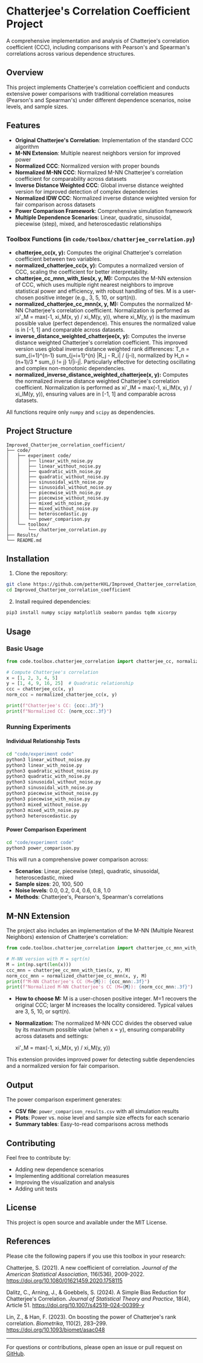 # Chatterjee's Correlation Coefficient Project

A comprehensive implementation and analysis of Chatterjee's correlation coefficient (CCC), including comparisons with Pearson's and Spearman's correlations across various dependence structures.

## Overview

This project implements Chatterjee's correlation coefficient and conducts extensive power comparisons with traditional correlation measures (Pearson's and Spearman's) under different dependence scenarios, noise levels, and sample sizes.

## Features

- **Original Chatterjee's Correlation**: Implementation of the standard CCC algorithm
- **M-NN Extension**: Multiple nearest neighbors version for improved power
- **Normalized CCC**: Normalized version with proper bounds
- **Normalized M-NN CCC**: Normalized M-NN Chatterjee's correlation coefficient for comparability across datasets
- **Inverse Distance Weighted CCC**: Global inverse distance weighted version for improved detection of complex dependencies
- **Normalized IDW CCC**: Normalized inverse distance weighted version for fair comparison across datasets
- **Power Comparison Framework**: Comprehensive simulation framework
- **Multiple Dependence Scenarios**: Linear, quadratic, sinusoidal, piecewise (step), mixed, and heteroscedastic relationships

### Toolbox Functions (in `code/toolbox/chatterjee_correlation.py`)
- **chatterjee_cc(x, y):** Computes the original Chatterjee's correlation coefficient between two variables.
- **normalized_chatterjee_cc(x, y):** Computes a normalized version of CCC, scaling the coefficient for better interpretability.
- **chatterjee_cc_mnn_with_ties(x, y, M):** Computes the M-NN extension of CCC, which uses multiple right nearest neighbors to improve statistical power and efficiency, with robust handling of ties. M is a user-chosen positive integer (e.g., 3, 5, 10, or sqrt(n)).
- **normalized_chatterjee_cc_mnn(x, y, M):** Computes the normalized M-NN Chatterjee's correlation coefficient. Normalization is performed as xi'_M = max(-1, xi_M(x, y) / xi_M(y, y)), where xi_M(y, y) is the maximum possible value (perfect dependence). This ensures the normalized value is in [-1, 1] and comparable across datasets.
- **inverse_distance_weighted_chatterjee(x, y):** Computes the inverse distance weighted Chatterjee's correlation coefficient. This improved version uses global inverse distance weighted rank differences: T_n = sum_{i=1}^{n-1} sum_{j=i+1}^{n} |R_j - R_i| / (j-i), normalized by H_n = (n+1)/3 * sum_{i != j} 1/|i-j|. Particularly effective for detecting oscillating and complex non-monotonic dependencies.
- **normalized_inverse_distance_weighted_chatterjee(x, y):** Computes the normalized inverse distance weighted Chatterjee's correlation coefficient. Normalization is performed as xi'_IM = max(-1, xi_IM(x, y) / xi_IM(y, y)), ensuring values are in [-1, 1] and comparable across datasets.

All functions require only `numpy` and `scipy` as dependencies.

## Project Structure

```
Improved_Chatterjee_correlation_coefficient/
├── code/
│   ├── experiment code/
│   │   ├── linear_with_noise.py
│   │   ├── linear_without_noise.py
│   │   ├── quadratic_with_noise.py
│   │   ├── quadratic_without_noise.py
│   │   ├── sinusoidal_with_noise.py
│   │   ├── sinusoidal_without_noise.py
│   │   ├── piecewise_with_noise.py
│   │   ├── piecewise_without_noise.py
│   │   ├── mixed_with_noise.py
│   │   ├── mixed_without_noise.py
│   │   ├── heteroscedastic.py
│   │   └── power_comparison.py
│   └── toolbox/
│       └── chatterjee_correlation.py
├── Results/
└── README.md
```

## Installation

1. Clone the repository:
```bash
git clone https://github.com/petterHXL/Improved_Chatterjee_correlation_coefficient.git
cd Improved_Chatterjee_correlation_coefficient
```

2. Install required dependencies:
```bash
pip3 install numpy scipy matplotlib seaborn pandas tqdm xicorpy
```

## Usage

### Basic Usage

```python
from code.toolbox.chatterjee_correlation import chatterjee_cc, normalized_chatterjee_cc

# Compute Chatterjee's correlation
x = [1, 2, 3, 4, 5]
y = [1, 4, 9, 16, 25]  # Quadratic relationship
ccc = chatterjee_cc(x, y)
norm_ccc = normalized_chatterjee_cc(x, y)

print(f"Chatterjee's CC: {ccc:.3f}")
print(f"Normalized CC: {norm_ccc:.3f}")
```

### Running Experiments

#### Individual Relationship Tests
```bash
cd "code/experiment code"
python3 linear_without_noise.py
python3 linear_with_noise.py
python3 quadratic_without_noise.py
python3 quadratic_with_noise.py
python3 sinusoidal_without_noise.py
python3 sinusoidal_with_noise.py
python3 piecewise_without_noise.py
python3 piecewise_with_noise.py
python3 mixed_without_noise.py
python3 mixed_with_noise.py
python3 heteroscedastic.py
```

#### Power Comparison Experiment
```bash
cd "code/experiment code"
python3 power_comparison.py
```

This will run a comprehensive power comparison across:
- **Scenarios**: Linear, piecewise (step), quadratic, sinusoidal, heteroscedastic, mixed
- **Sample sizes**: 20, 100, 500
- **Noise levels**: 0.0, 0.2, 0.4, 0.6, 0.8, 1.0
- **Methods**: Chatterjee's, Pearson's, Spearman's correlations


## M-NN Extension

The project also includes an implementation of the M-NN (Multiple Nearest Neighbors) extension of Chatterjee's correlation:

```python
from code.toolbox.chatterjee_correlation import chatterjee_cc_mnn_with_ties, normalized_chatterjee_cc_mnn

# M-NN version with M = sqrt(n)
M = int(np.sqrt(len(x)))
ccc_mnn = chatterjee_cc_mnn_with_ties(x, y, M)
norm_ccc_mnn = normalized_chatterjee_cc_mnn(x, y, M)
print(f"M-NN Chatterjee's CC (M={M}): {ccc_mnn:.3f}")
print(f"Normalized M-NN Chatterjee's CC (M={M}): {norm_ccc_mnn:.3f}")
```

- **How to choose M:** M is a user-chosen positive integer. M=1 recovers the original CCC; larger M increases the locality considered. Typical values are 3, 5, 10, or sqrt(n).
- **Normalization:** The normalized M-NN CCC divides the observed value by its maximum possible value (when x = y), ensuring comparability across datasets and settings:

  xi'_M = max(-1, xi_M(x, y) / xi_M(y, y))

This extension provides improved power for detecting subtle dependencies and a normalized version for fair comparison.

## Output

The power comparison experiment generates:
- **CSV file**: `power_comparison_results.csv` with all simulation results
- **Plots**: Power vs. noise level and sample size effects for each scenario
- **Summary tables**: Easy-to-read comparisons across methods

## Contributing

Feel free to contribute by:
- Adding new dependence scenarios
- Implementing additional correlation measures
- Improving the visualization and analysis
- Adding unit tests

## License

This project is open source and available under the MIT License.

## References

Please cite the following papers if you use this toolbox in your research:

Chatterjee, S. (2021). A new coefficient of correlation. *Journal of the American Statistical Association*, 116(536), 2009-2022. https://doi.org/10.1080/01621459.2020.1758115

Dalitz, C., Arning, J., & Goebbels, S. (2024). A Simple Bias Reduction for Chatterjee's Correlation. *Journal of Statistical Theory and Practice*, 18(4), Article 51. https://doi.org/10.1007/s42519-024-00399-y

Lin, Z., & Han, F. (2023). On boosting the power of Chatterjee's rank correlation. *Biometrika*, 110(2), 283–299. https://doi.org/10.1093/biomet/asac048

---

For questions or contributions, please open an issue or pull request on [GitHub](https://github.com/petterHXL/Improved_Chatterjee_correlation_coefficient).
